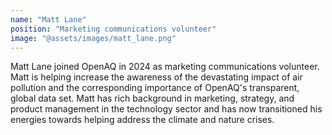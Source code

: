 ```yaml
---
name: "Matt Lane"
position: "Marketing communications volunteer"
image: "@assets/images/matt_lane.png"
---
```


Matt Lane joined OpenAQ in 2024 as marketing communications volunteer. Matt is helping increase the awareness of the devastating impact of air pollution and the corresponding importance of OpenAQ's transparent, global data set. Matt has rich background in marketing, strategy, and product management in the technology sector and has now transitioned his energies towards helping address the climate and nature crises.
